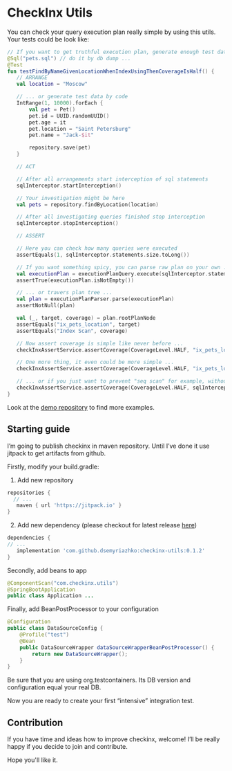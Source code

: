 # CheckInx Utils

You can check your query execution plan really simple by using this utils. Your tests could be look like:

```kotlin
// If you want to get truthful execution plan, generate enough test data
@Sql("pets.sql") // do it by db dump ...
@Test
fun testFindByNameGivenLocationWhenIndexUsingThenCoverageIsHalf() {
   // ARRANGE
   val location = "Moscow"

   // ... or generate test data by code
   IntRange(1, 10000).forEach {
       val pet = Pet()
       pet.id = UUID.randomUUID()
       pet.age = it
       pet.location = "Saint Petersburg"
       pet.name = "Jack-$it"

       repository.save(pet)
   }

   // ACT

   // After all arrangements start interception of sql statements
   sqlInterceptor.startInterception()

   // Your investigation might be here
   val pets = repository.findByLocation(location)

   // After all investigating queries finished stop interception
   sqlInterceptor.stopInterception()

   // ASSERT

   // Here you can check how many queries were executed
   assertEquals(1, sqlInterceptor.statements.size.toLong())

   // If you want something spicy, you can parse raw plan on your own ...
   val executionPlan = executionPlanQuery.execute(sqlInterceptor.statements[0])
   assertTrue(executionPlan.isNotEmpty())

   // ... or travers plan tree ...
   val plan = executionPlanParser.parse(executionPlan)
   assertNotNull(plan)

   val (_, target, coverage) = plan.rootPlanNode
   assertEquals("ix_pets_location", target)
   assertEquals("Index Scan", coverage)

   // Now assert coverage is simple like never before ...
   checkInxAssertService.assertCoverage(CoverageLevel.HALF, "ix_pets_location", plan)

   // One more thing, it even could be more simple ...
   checkInxAssertService.assertCoverage(CoverageLevel.HALF, "ix_pets_location", sqlInterceptor.statements[0])

   // ... or if you just want to prevent "seq scan" for example, without searching concrete index
   checkInxAssertService.assertCoverage(CoverageLevel.HALF, sqlInterceptor.statements[0])
}
```

Look at the [demo repository](https://github.com/dsemyriazhko/checkinx-demo) to find more examples.

## Starting guide

I’m going to publish checkinx in maven repository. Until I’ve done it use jitpack to get artifacts from github.

Firstly, modify your build.gradle:

1. Add new repository
```groovy
repositories {
  // ...
   maven { url 'https://jitpack.io' }
}
```

2. Add new dependency (please checkout for latest release [here](https://github.com/dsemyriazhko/checkinx-utils/releases))
```groovy
dependencies {
// ...
   implementation 'com.github.dsemyriazhko:checkinx-utils:0.1.2'
}
```

Secondly, add beans to app
```java
@ComponentScan("com.checkinx.utils")
@SpringBootApplication
public class Application ...
```

Finally, add BeanPostProcessor to your configuration
```java
@Configuration
public class DataSourceConfig {
    @Profile("test")
    @Bean
    public DataSourceWrapper dataSourceWrapperBeanPostProcessor() {
        return new DataSourceWrapper();
    }
}
```

Be sure that you are using org.testcontainers. Its DB version and configuration equal your real DB.

Now you are ready to create your first “intensive” integration test.

## Contribution

If you have time and ideas how to improve checkinx, welcome! I’ll be really happy if you decide to join and contribute.

Hope you'll like it. 
